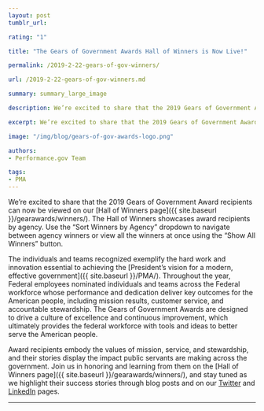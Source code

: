 ```yaml
---
layout: post
tumblr_url:

rating: "1"

title: "The Gears of Government Awards Hall of Winners is Now Live!"

permalink: /2019-2-22-gears-of-gov-winners/

url: /2019-2-22-gears-of-gov-winners.md

summary: summary_large_image

description: We’re excited to share that the 2019 Gears of Government Award recipients can now be viewed on our Hall of Winners page.

excerpt: We’re excited to share that the 2019 Gears of Government Award recipients can now be viewed on our Hall of Winners page.

image: "/img/blog/gears-of-gov-awards-logo.png"

authors:
- Performance.gov Team

tags:
- PMA
---
```


We’re excited to share that the 2019 Gears of Government Award recipients can now be viewed on our [Hall of Winners page]({{ site.baseurl }}/gearawards/winners/). The Hall of Winners showcases award recipients by agency. Use the “Sort Winners by Agency” dropdown to navigate between agency winners or view all the winners at once using the “Show All Winners” button.

The individuals and teams recognized exemplify the hard work and innovation essential to achieving the [President’s vision for a modern, effective government]({{ site.baseurl }}/PMA/). Throughout the year, Federal employees nominated individuals and teams across the Federal workforce whose performance and dedication deliver key outcomes for the American people, including mission results, customer service, and accountable stewardship. The Gears of Government Awards are designed to drive a culture of excellence and continuous improvement, which ultimately provides the federal workforce with tools and ideas to better serve the American people.

Award recipients embody the values of mission, service, and stewardship, and their stories display the impact public servants are making across the government. Join us in honoring and learning from them on the [Hall of Winners page]({{ site.baseurl }}/gearawards/winners/), and stay tuned as we highlight their success stories through blog posts and on our [Twitter](https://twitter.com/performancegov?lang=en) and [LinkedIn](https://www.linkedin.com/company/performance-gov) pages.

---

